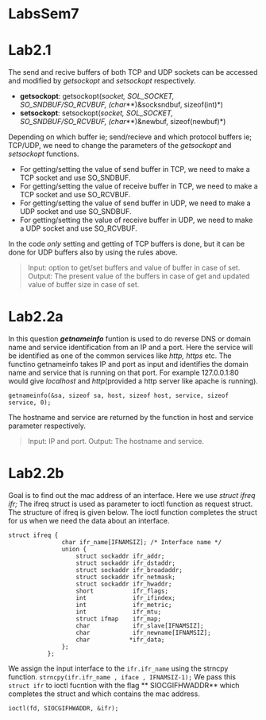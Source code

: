 # LabsSem7

Lab2.1
======
The send and recive buffers of both TCP and UDP sockets can be accessed and modified by *getsockopt* and *setsockopt* respectively.
* **getsockopt**: getsockopt(*socket, SOL_SOCKET, SO_SNDBUF/SO_RCVBUF, (char***)&socksndbuf, sizeof(int)*)
* **setsockopt**: setsockopt(*socket, SOL_SOCKET, SO_SNDBUF/SO_RCVBUF, (char***)&newbuf, sizeof(newbuf)*)

Depending on which buffer ie; send/recieve and which protocol buffers ie; TCP/UDP, we need to change the parameters of the *getsockopt*
and *setsockopt* functions.
* For getting/setting the value of send buffer in TCP, we need to make a TCP socket and use SO_SNDBUF.
* For getting/setting the value of receive buffer in TCP, we need to make a TCP socket and use SO_RCVBUF.
* For getting/setting the value of send buffer in UDP, we need to make a UDP socket and use SO_SNDBUF.
* For getting/setting the value of receive buffer in UDP, we need to make a UDP socket and use SO_RCVBUF.

In the code *only* setting and getting of TCP buffers is done, but it can be done for UDP buffers also by using the rules above.

>Input: option to get/set buffers and value of buffer in case of set.
>Output: The present value of the buffers in case of get and updated value of buffer size in case of set.

Lab2.2a
=======
In this question ***getnameinfo*** funtion is used to do reverse DNS or domain name and service identification from an IP and a port.
Here the service will be identified as one of the common services like *http, https* etc.
The functino getnameinfo takes IP and port as input and identifies the domain name and service that is running on that port.
For example 127.0.0.1:80 would give *localhost* and *http*(provided a http server like apache is running).

```
getnameinfo(&sa, sizeof sa, host, sizeof host, service, sizeof service, 0);
```
The hostname and service are returned by the function in host and service parameter respectively.

> Input: IP and port.
> Output: The hostname and service.

Lab2.2b
=======
Goal is to find out the mac address of an interface. Here we use *struct ifreq ifr;* The ifreq struct is used as parameter to ioctl function as request struct. The structure of ifreq is given below. The ioctl function completes the struct for us when we need the data about an interface.
```
struct ifreq {
               char ifr_name[IFNAMSIZ]; /* Interface name */
               union {
                   struct sockaddr ifr_addr;
                   struct sockaddr ifr_dstaddr;
                   struct sockaddr ifr_broadaddr;
                   struct sockaddr ifr_netmask;
                   struct sockaddr ifr_hwaddr;
                   short           ifr_flags;
                   int             ifr_ifindex;
                   int             ifr_metric;
                   int             ifr_mtu;
                   struct ifmap    ifr_map;
                   char            ifr_slave[IFNAMSIZ];
                   char            ifr_newname[IFNAMSIZ];
                   char           *ifr_data;
               };
           };
``` 
We assign the input interface to the `ifr.ifr_name` using the strncpy function.
`strncpy(ifr.ifr_name , iface , IFNAMSIZ-1);`
We pass this `struct ifr` to ioctl fucntion with the flag ** SIOCGIFHWADDR** which completes the struct and which contains the mac address.
```
ioctl(fd, SIOCGIFHWADDR, &ifr);
```
